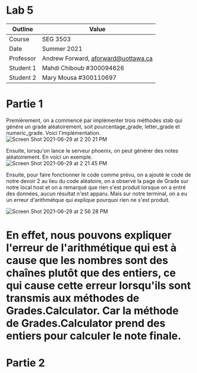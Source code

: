 # Lab 5

| Outline | Value |
| ------------- | ------------- |
| Course  | SEG 3503  |
| Date  | Summer 2021 |
| Professor  | Andrew Forward, aforward@uottawa.ca  |
| Student 1  | Mahdi Chiboub #300094626 |
| Student 2  | Mary Mousa #300110697  |


# Partie 1

Premièrement, on a commencé par implémenter trois méthodes stab qui génére un grade aléatoirement, soit pourcentage_grade, letter_grade et numeric_grade. Voici l'implémentation.
![Screen Shot 2021-06-29 at 2 20 21 PM](https://user-images.githubusercontent.com/54963309/123848204-6fd0d700-d8e5-11eb-9247-b4c769d5ce9b.jpg)

Ensuite, lorsqu'on lance le serveur phoenix, on peut générer des notes aléatoirement. En voici un exemple.
![Screen Shot 2021-06-29 at 2 21 45 PM](https://user-images.githubusercontent.com/54963309/123848269-88d98800-d8e5-11eb-8c18-561ec8863914.jpg)


Ensuite, pour faire fonctionner le code comme prévu, on a ajouté le code de notre devoir 2 au lieu du code aléatoire, on a observé la page de Grade sur notre local host et on a remarqué que rien s'est produit lorsque on a entré des données, aucun résultat n'est apparu. Mais sur notre terminal, on a eu un erreur d'arithmétque qui explique pourquoi rien ne s'est produit.

![Screen Shot 2021-06-29 at 2 56 28 PM](https://user-images.githubusercontent.com/54963309/123852637-89285200-d8ea-11eb-8683-b8410eea3fec.jpg)

# En effet, nous pouvons expliquer l'erreur de l'arithmétique qui est à cause que les nombres sont des chaînes plutôt que des entiers, ce qui cause cette erreur lorsqu'ils sont transmis aux méthodes de Grades.Calculator. Car la méthode de Grades.Calculator prend des entiers pour calculer le note finale.





# Partie 2
